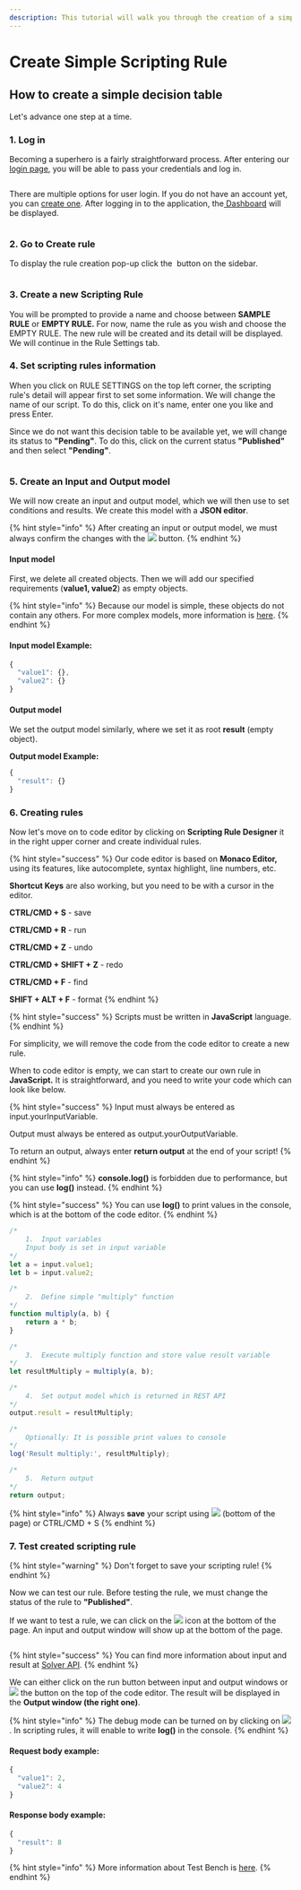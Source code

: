 ```yaml
---
description: This tutorial will walk you through the creation of a simple Scripting Rule.
---
```


# Create Simple Scripting Rule

## How to create a simple decision table

Let's advance one step at a time.

### 1. Log in

Becoming a superhero is a fairly straightforward process. After entering our [login page](https://app.decisionrules.io/auth/login), you will be able to pass your credentials and log in.

<figure><img src="../.gitbook/assets/image (12).png" alt=""><figcaption></figcaption></figure>

There are multiple options for user login. If you do not have an account yet, you can [create one](https://app.decisionrules.io/auth/register?type=true-registration). After logging in to the application, the[ Dashboard](../) will be displayed.

<figure><img src="../.gitbook/assets/image (17).png" alt=""><figcaption></figcaption></figure>

### 2. Go to Create rule

To display the rule creation pop-up click the  <img src="../.gitbook/assets/image (14) (1).png" alt="" data-size="original"> button on the sidebar.

<figure><img src="../.gitbook/assets/image (15) (1).png" alt=""><figcaption></figcaption></figure>

### 3. Create a new Scripting Rule

You will be prompted to provide a name and choose between **SAMPLE RULE** or **EMPTY RULE.** For now, name the rule as you wish and choose the EMPTY RULE. The new rule will be created and its detail will be displayed. We will continue in the Rule Settings tab.

### 4. Set scripting rules information

When you click on RULE SETTINGS on the top left corner, the scripting rule's detail will appear first to set some information. We will change the name of our script. To do this, click on it's name, enter one you like and press Enter.&#x20;

Since we do not want this decision table to be available yet, we will change its status to **"Pending"**. To do this, click on the current status **"Published"** and then select **"Pending"**.

<figure><img src="../.gitbook/assets/image (2) (1).png" alt=""><figcaption></figcaption></figure>

### 5. Create an Input and Output model

We will now create an input and output model, which we will then use to set conditions and results. We create this model with a **JSON editor**.

{% hint style="info" %}
After creating an input or output model, we must always confirm the changes with the ![](<../.gitbook/assets/screenshoteasy (31).png>) button.
{% endhint %}

#### **Input model**

First, we delete all created objects. Then we will add our specified requirements (**value1, value2**) as empty objects.

{% hint style="info" %}
Because our model is simple, these objects do not contain any others. For more complex models, more information is [here](../decision-tables/input-and-output/json-editor.md).
{% endhint %}

#### **Input model Example:**

```javascript
{
  "value1": {},
  "value2": {}
}
```

#### **Output model**

We set the output model similarly, where we set it as root **result** (empty object).

**Output model Example:**

```javascript
{
  "result": {}
}
```

### 6. Creating rules

Now let's move on to code editor by clicking on **Scripting Rule Designer** it in the right upper corner and create individual rules.

{% hint style="success" %}
Our code editor is based on **Monaco Editor,** using its features, like autocomplete, syntax highlight, line numbers, etc.

**Shortcut Keys** are also working, but you need to be with a cursor in the editor.

**CTRL/CMD + S** - save

**CTRL/CMD + R** - run

**CTRL/CMD + Z** - undo

**CTRL/CMD + SHIFT + Z** - redo

**CTRL/CMD + F** - find

**SHIFT + ALT + F** - format
{% endhint %}

{% hint style="success" %}
Scripts must be written in **JavaScript** language.
{% endhint %}

For simplicity, we will remove the code from the code editor to create a new rule.

When to code editor is empty, we can start to create our own rule in **JavaScript.** It is straightforward, and you need to write your code which can look like below.

{% hint style="success" %}
Input must always be entered as input.yourInputVariable.

Output must always be entered as output.yourOutputVariable.

To return an output, always enter **return output** at the end of your script!
{% endhint %}

{% hint style="info" %}
**console.log()** is forbidden due to performance, but you can use **log()** instead.
{% endhint %}

{% hint style="success" %}
You can use **log()** to print values in the console, which is at the bottom of the code editor.
{% endhint %}

```javascript
/* 
    1.  Input variables
    Input body is set in input variable 
*/
let a = input.value1;
let b = input.value2;

/*
    2.  Define simple "multiply" function
*/
function multiply(a, b) {
    return a * b;
}

/*
    3.  Execute multiply function and store value result variable
*/
let resultMultiply = multiply(a, b);

/*
    4.  Set output model which is returned in REST API
*/
output.result = resultMultiply;

/*
    Optionally: It is possible print values to console
*/
log('Result multiply:', resultMultiply);

/*
    5.  Return output  
*/
return output;
```

{% hint style="info" %}
Always **save** your script using ![](<../.gitbook/assets/image (39).png>) (bottom of the page) or CTRL/CMD + S
{% endhint %}

### 7. Test created scripting rule

{% hint style="warning" %}
Don't forget to save your scripting rule!
{% endhint %}

Now we can test our rule. Before testing the rule, we must change the status of the rule to **"Published"**.

If we want to test a rule, we can click on the ![](<../.gitbook/assets/image (84) (1).png>) icon at the bottom of the page. An input and output window will show up at the bottom of the page.

<figure><img src="../.gitbook/assets/image (11) (1).png" alt=""><figcaption></figcaption></figure>

{% hint style="success" %}
You can find more information about input and result at [Solver API](../api/rule-solver-api.md).
{% endhint %}

We can either click on the run button between input and output windows or ![](<../.gitbook/assets/image (84) (1).png>) the button on the top of the code editor. The result will be displayed in the **Output window (the right one)**.

{% hint style="info" %}
The debug mode can be turned on by clicking on ![](../.gitbook/assets/debug.PNG) . In scripting rules, it will enable to write **log()** in the console.
{% endhint %}

#### Request body example:

```javascript
{
  "value1": 2,
  "value2": 4
}
```

#### Response body example:

```javascript
{
  "result": 8
}
```

{% hint style="info" %}
More information about Test Bench is [here](broken-reference).
{% endhint %}
